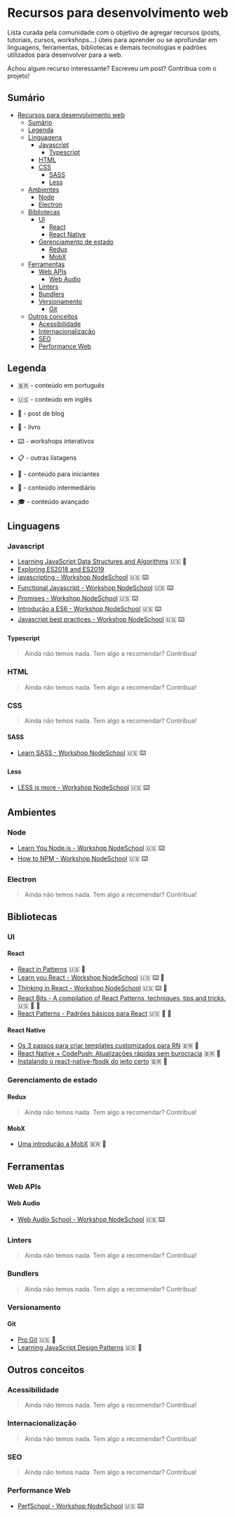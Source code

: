 # Recursos para desenvolvimento web

Lista curada pela comunidade com o objetivo de agregar recursos (posts, tutoriais, cursos, workshops...) úteis para aprender ou se aprofundar em linguagens, ferramentas, bibliotecas e demais tecnologias e padrões utilizados para desenvolver para a web.

Achou algum recurso interessante? Escreveu um post? Contribua com o projeto!

## Sumário

- [Recursos para desenvolvimento web](#recursos-para-desenvolvimento-web)
    - [Sumário](#sum%C3%A1rio)
    - [Legenda](#legenda)
    - [Linguagens](#linguagens)
        - [Javascript](#javascript)
            - [Typescript](#typescript)
        - [HTML](#html)
        - [CSS](#css)
            - [SASS](#sass)
            - [Less](#less)
    - [Ambientes](#ambientes)
        - [Node](#node)
        - [Electron](#electron)
    - [Bibliotecas](#bibliotecas)
        - [UI](#ui)
            - [React](#react)
            - [React Native](#react-native)
        - [Gerenciamento de estado](#gerenciamento-de-estado)
            - [Redux](#redux)
            - [MobX](#mobx)
    - [Ferramentas](#ferramentas)
        - [Web APIs](#web-apis)
            - [Web Audio](#web-audio)
        - [Linters](#linters)
        - [Bundlers](#bundlers)
        - [Versionamento](#versionamento)
            - [Git](#git)
    - [Outros conceitos](#outros-conceitos)
        - [Acessibilidade](#acessibilidade)
        - [Internacionalização](#internacionaliza%C3%A7%C3%A3o)
        - [SEO](#seo)
        - [Performance Web](#performance-web)

## Legenda

- :brazil: - conteúdo em português
- :us: - conteúdo em inglês

- :page_facing_up: - post de blog
- :book: - livro
- :keyboard: - workshops interativos
- :clipboard: - outras listagens

- :baby: - conteúdo para iniciantes
- :school_satchel: - conteúdo intermediário
- :mortar_board: - conteúdo avançado

## Linguagens

### Javascript
- [Learning JavaScript Data Structures and Algorithms](https://github.com/loiane/javascript-datastructures-algorithms) :us: :book:
- [Exploring ES2018 and ES2019](http://exploringjs.com/es2018-es2019/index.html)
- [javascripting - Workshop NodeSchool](https://www.github.com/sethvincent/javascripting) :us: :keyboard:
- [Functional Javascript - Workshop NodeSchool](https://github.com/timoxley/functional-javascript-workshop) :us: :keyboard:
- [Promises - Workshop NodeSchool](https://github.com/stevekane/promise-it-wont-hurt) :us: :keyboard:
- [Introdução a ES6 - Workshop NodeSchool](https://github.com/yosuke-furukawa/tower-of-babel) :us: :keyboard:
- [Javascript best practices - Workshop NodeSchool](https://github.com/excellalabs/js-best-practices-workshopper) :us: :keyboard:

#### Typescript
> Ainda não temos nada. Tem algo a recomendar? Contribua!

### HTML
> Ainda não temos nada. Tem algo a recomendar? Contribua!

### CSS
> Ainda não temos nada. Tem algo a recomendar? Contribua!

#### SASS
- [Learn SASS - Workshop NodeSchool](https://github.com/workshopper/learn-sass) :us: :keyboard:
#### Less
- [LESS is more - Workshop NodeSchool](https://github.com/gnerkus/less-is-more) :us: :keyboard:

## Ambientes

### Node
- [Learn You Node.js - Workshop NodeSchool](https://www.github.com/workshopper/learnyounode) :us: :keyboard:
- [How to NPM - Workshop NodeSchool](https://github.com/workshopper/how-to-npm) :us: :keyboard:

### Electron
> Ainda não temos nada. Tem algo a recomendar? Contribua!

## Bibliotecas

### UI

#### React
- [React in Patterns](https://legacy.gitbook.com/book/krasimir/react-in-patterns/details) :us: :book:
- [Learn you React - Workshop NodeSchool](https://github.com/tako-black/learnyoureact) :us: :keyboard: :baby:
- [Thinking in React - Workshop NodeSchool](https://github.com/asbjornenge/thinking-in-react) :us: :keyboard: :school_satchel:
- [React Bits - A compilation of React Patterns, techniques, tips and tricks.](https://vasanthk.gitbooks.io/react-bits/) :us: :book: :school_satchel:
- [React Patterns - Padrões básicos para React](https://reactpatterns.com/) :us: :page_facing_up: :baby:

#### React Native
- [Os 3 passos para criar templates customizados para RN](https://medium.com/reactbrasil/os-3-passos-para-criar-templates-customizados-para-react-native-44b7bdecb161) :brazil: :page_facing_up:
- [React Native + CodePush: Atualizações rápidas sem burocracia](https://medium.com/reactbrasil/react-native-codepush-atualiza%C3%A7%C3%B5es-r%C3%A1pidas-sem-burocracia-1a880490aabc) :brazil: :page_facing_up:
- [Instalando o react-native-fbsdk do jeito certo](https://medium.com/reactbrasil/instalando-o-react-native-fbsdk-do-jeito-certo-9f0fada5be4) :brazil: :page_facing_up:

### Gerenciamento de estado

#### Redux
> Ainda não temos nada. Tem algo a recomendar? Contribua!

#### MobX
- [Uma introdução a MobX](https://victormagalhaes.codes/post/mobx-tutorial/) :brazil: :page_facing_up:


## Ferramentas

### Web APIs

#### Web Audio
- [Web Audio School - Workshop NodeSchool](https://github.com/mmckegg/web-audio-school) :us: :keyboard:

### Linters
> Ainda não temos nada. Tem algo a recomendar? Contribua!

### Bundlers
> Ainda não temos nada. Tem algo a recomendar? Contribua!

### Versionamento

#### Git
- [Pro Git](https://git-scm.com/book/en/v2) :us: :book:
- [Learning JavaScript Design Patterns](https://addyosmani.com/resources/essentialjsdesignpatterns/book/) :us: :book:

## Outros conceitos

### Acessibilidade
> Ainda não temos nada. Tem algo a recomendar? Contribua!

### Internacionalização
> Ainda não temos nada. Tem algo a recomendar? Contribua!

### SEO
> Ainda não temos nada. Tem algo a recomendar? Contribua!

### Performance Web
- [PerfSchool - Workshop NodeSchool](https://github.com/bevacqua/perfschool) :us: :keyboard:
